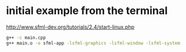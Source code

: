 # initial example from the terminal

http://www.sfml-dev.org/tutorials/2.4/start-linux.php

~~~.sh
g++ -c main.cpp
g++ main.o -o sfml-app -lsfml-graphics -lsfml-window -lsfml-system
~~~
